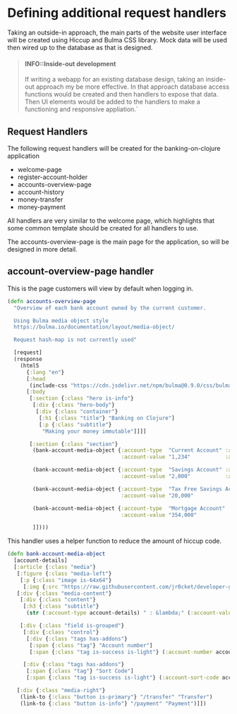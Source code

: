 # Defining additional request handlers
Taking an outside-in approach, the main parts of the website user interface will be created using Hiccup and Bulma CSS library.  Mock data will be used then wired up to the database as that is designed.

> #### INFO::Inside-out development
> If writing a webapp for an existing database design, taking an inside-out approach my be more effective.  In that approach database access functions would be created and then handlers to expose that data.  Then UI elements would be added to the handlers to make a functioning and responsive appliation.`

## Request Handlers
The following request handlers will be created for the banking-on-clojure application

* welcome-page
* register-account-holder
* accounts-overview-page
* account-history
* money-transfer
* money-payment

All handlers are very similar to the welcome page, which highlights that some common template should be created for all handlers to use.

The accounts-overview-page is the main page for the application, so will be designed in more detail.


## account-overview-page handler
This is the page customers will view by default when logging in.

```clojure
(defn accounts-overview-page
  "Overview of each bank account owned by the current customer.

  Using Bulma media object style
  https://bulma.io/documentation/layout/media-object/

  Request hash-map is not currently used"

  [request]
  (response
    (html5
      {:lang "en"}
      [:head
       (include-css "https://cdn.jsdelivr.net/npm/bulma@0.9.0/css/bulma.min.css")]
      [:body
       [:section {:class "hero is-info"}
        [:div {:class "hero-body"}
         [:div {:class "container"}
          [:h1 {:class "title"} "Banking on Clojure"]
          [:p {:class "subtitle"}
           "Making your money immutable"]]]]

       [:section {:class "section"}
        (bank-account-media-object {:account-type  "Current Account" :account-number    "123456789"
                                    :account-value "1,234"           :account-sort-code "01-02-01"})

        (bank-account-media-object {:account-type  "Savings Account" :account-number    "123454321"
                                    :account-value "2,000"           :account-sort-code "01-02-01"})

        (bank-account-media-object {:account-type  "Tax Free Savings Account" :account-number    "123454321"
                                    :account-value "20,000"                   :account-sort-code "01-02-01"})

        (bank-account-media-object {:account-type  "Mortgage Account" :account-number    "98r9e8r79wr87e9232"
                                    :account-value "354,000"          :account-sort-code "01-02-01"})

        ]])))
```

This handler uses a helper function to reduce the amount of hiccup code.

```clojure
(defn bank-account-media-object
  [account-details]
  [:article {:class "media"}
   [:figure {:class "media-left"}
    [:p {:class "image is-64x64"}
     [:img {:src "https://raw.githubusercontent.com/jr0cket/developer-guides/master/clojure/clojure-bank-coin.png"}]]]
   [:div {:class "media-content"}
    [:div {:class "content"}
     [:h3 {:class "subtitle"}
      (str (:account-type account-details) " : &lambda;" (:account-value account-details))]]

    [:div {:class "field is-grouped"}
     [:div {:class "control"}
      [:div {:class "tags has-addons"}
       [:span {:class "tag"} "Account number"]
       [:span {:class "tag is-success is-light"} (:account-number account-details)]]]

     [:div {:class "tags has-addons"}
      [:span {:class "tag"} "Sort Code"]
      [:span {:class "tag is-success is-light"} (:account-sort-code account-details)]]]]

   [:div {:class "media-right"}
    (link-to {:class "button is-primary"} "/transfer" "Transfer")
    (link-to {:class "button is-info"} "/payment" "Payment")]])
```
